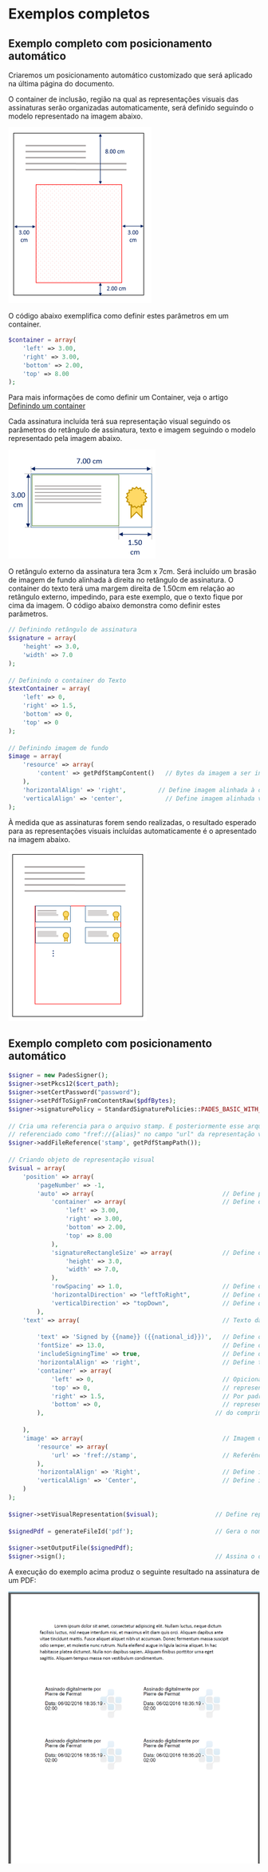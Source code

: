 # Exemplos completos

## Exemplo completo com posicionamento automático

Criaremos um posicionamento automático customizado que será aplicado na última página do documento.

O container de inclusão, região na qual as representações visuais das assinaturas serão organizadas automaticamente,
será definido seguindo o modelo representado na imagem abaixo.

![PAdES auto positioning container](../../../../../images/pki-sdk/pades-autopos-container.png)

O código abaixo exemplifica como definir estes parâmetros em um container.

```php
$container = array(
    'left' => 3.00,
    'right' => 3.00,
    'bottom' => 2.00,
    'top' => 8.00
);
```

Para mais informações de como definir um Container, veja o artigo [Definindo um container](containers.md)

Cada assinatura incluída terá sua representação visual seguindo os parâmetros do retângulo de assinatura, texto e imagem
seguindo o modelo representado pela imagem abaixo.

![PAdES auto positioning rectangle](../../../../../images/pki-sdk/visual-rep-rectangle.png)

O retângulo externo da assinatura tera 3cm x 7cm. Será incluído um brasão de imagem de fundo alinhada à direita no
retângulo de assinatura. O container do texto terá uma margem direita de 1.50cm em relação ao retângulo externo,
impedindo, para este exemplo, que o texto fique por cima da imagem. O código abaixo demonstra como definir estes parâmetros.

```php
// Definindo retângulo de assinatura
$signature = array(
    'height' => 3.0,
    'width' => 7.0
);

// Definindo o container do Texto
$textContainer = array(
    'left' => 0,
    'right' => 1.5,
    'bottom' => 0,
    'top' => 0
);

// Definindo imagem de fundo
$image = array(
    'resource' => array(
        'content' => getPdfStampContent()   // Bytes da imagem a ser inserida
    ),
    'horizontalAlign' => 'right',         // Define imagem alinhada à direita no retângulo da representação visual
    'verticalAlign' => 'center',            // Define imagem alinhada verticalmente centralizada no retângulo da representação visual
);
```

À medida que as assinaturas forem sendo realizadas, o resultado esperado para as representações visuais incluídas
automaticamente é o apresentado na imagem abaixo.

![PAdES auto positioning result](../../../../../images/pki-sdk/visual-rep-result.png)

## Exemplo completo com posicionamento automático

```php
$signer = new PadesSigner();
$signer->setPkcs12($cert_path);
$signer->setCertPassword("password");
$signer->setPdfToSignFromContentRaw($pdfBytes);
$signer->signaturePolicy = StandardSignaturePolicies::PADES_BASIC_WITH_LTV;

// Cria uma referencia para o arquivo stamp. E posteriormente esse arquivo pode ser 
// referenciado como "fref://{alias}" no campo "url" da representação visual
$signer->addFileReference('stamp', getPdfStampPath());

// Criando objeto de representação visual
$visual = array(
    'position' => array(
        'pageNumber' => -1,
        'auto' => array(                                    // Define posicionamento automático
            'container' => array(                           // Define o container para posicionamento das representações visuais
                'left' => 3.00,
                'right' => 3.00,
                'bottom' => 2.00,
                'top' => 8.00
            ),
            'signatureRectangleSize' => array(              // Define o retângulo da representação visual
                'height' => 3.0,
                'width' => 7.0,
            ),
            'rowSpacing' => 1.0,                            // Define o espaçamento entre linhas de representações visuais
            'horizontalDirection' => "leftToRight",         // Define que as representações serão posicionadas da esquerda para direita (comportamento padrão).
            'verticalDirection' => "topDown",               // Define que as representações serão posicionadas de cima para baixo (comportamento padrão).
        ),
    'text' => array(                                        // Texto da representação visual

        'text' => 'Signed by {{name}} ({{national_id}})',   // Define o texto a ser inserido.
        'fontSize' => 13.0,                                 // Define o tamanho da fonte do texto.
        'includeSigningTime' => true,                       // Define que o horário da assinatura também seja renderizado.
        'horizontalAlign' => 'right',                       // Define texto alinhado à direita no container.
        'container' => array(  
            'left' => 0,                                    // Opicional. Define o container retangular dentro da
            'top' => 0,                                     // representação da assinatura onde o texto será inserido.
            'right' => 1.5,                                 // Por padrão, o texto pode ocupar todo o retângulo da 
            'bottom' => 0,                                  // representação (o quanto será de fato preenchido depende 
        ),                                                // do comprimento do texto e do tamanho da fonte).

    ),
    'image' => array(                                       // Imagem da representação visual
        'resource' => array(
            'url' => 'fref://stamp',                        // Referência para a imagem a ser inserida.
        ),
        'horizontalAlign' => 'Right',                       // Define imagem alinhada à direita no retângulo da representação visual.
        'verticalAlign' => 'Center',                        // Define imagem centralizada verticalmente no retângulo da representação visual.
    )
);

$signer->setVisualRepresentation($visual);                // Define representação visual na assinatura

$signedPdf = generateFileId('pdf');                       // Gera o nome do arquivo PDF assinado com representação visual

$signer->setOutputFile($signedPdf);
$signer->sign();                                          // Assina o documento e insere a representação visual
```

A execução do exemplo acima produz o seguinte resultado na assinatura de um PDF:

![PAdES auto positioning sample](../../../../../images/pki-sdk/pdf-auto-pos.png)

